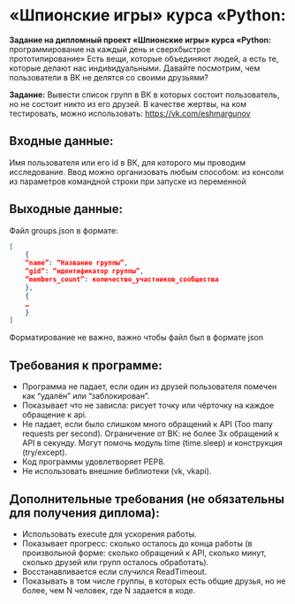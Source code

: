 «Шпионские игры» курса «Python:
========================================
**Задание на дипломный проект «Шпионские игры» курса «Python:** программирование на каждый день и сверхбыстрое прототипирование»
Есть вещи, которые объединяют людей, а есть те, которые делают нас индивидуальными. Давайте посмотрим, чем пользователи в ВК не делятся со своими друзьями?

**Задание:**
Вывести список групп в ВК в которых состоит пользователь, но не состоит никто из его друзей. В качестве жертвы, на ком тестировать, можно использовать: https://vk.com/eshmargunov

Входные данные:
--------------------------------------------------------------
Имя пользователя или его id в ВК, для которого мы проводим исследование.
Ввод можно организовать любым способом:
из консоли
из параметров командной строки при запуске
из переменной

Выходные данные:
-----------------
Файл groups.json в формате:
```json
[
    {
    “name”: “Название группы”, 
    “gid”: “идентификатор группы”, 
    “members_count”: количество_участников_сообщества
    },
    {
    …
    }
]
```

Форматирование не важно, важно чтобы файл был в формате json

**Требования к программе:**
-----------------------------
* Программа не падает, если один из друзей пользователя помечен как “удалён” или “заблокирован”.
* Показывает что не зависла: рисует точку или чёрточку на каждое обращение к api.
* Не падает, если было слишком много обращений к API (Too many requests per second). Ограничение от ВК: не более 3х обращений к API в секунду. Могут помочь модуль time (time.sleep) и конструкция (try/except).
* Код программы удовлетворяет PEP8.
* Не использовать внешние библиотеки (vk, vkapi).

**Дополнительные требования (не обязательны для получения диплома):**
----------------------------------------------------------------------
* Использовать execute для ускорения работы.
* Показывает прогресс: сколько осталось до конца работы (в произвольной форме: сколько обращений к API, сколько минут, сколько друзей или групп осталось обработать).
* Восстанавливается если случился ReadTimeout.
* Показывать в том числе группы, в которых есть общие друзья, но не более, чем N человек, где N задается в коде.

